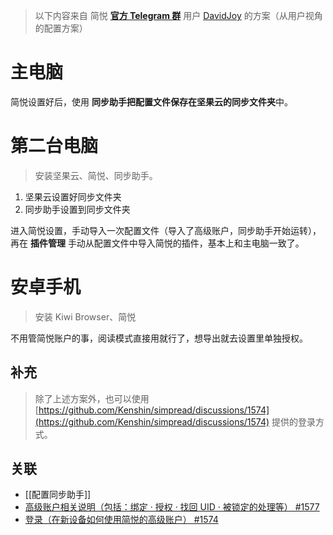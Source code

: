 > 以下内容来自 简悦 [**官方 Telegram 群**](https://t.me/simpread) 用户 [DavidJoy](https://github.com/DavidJoyDong) 的方案（从用户视角的配置方案）

# 主电脑

简悦设置好后，使用 **同步助手把配置文件保存在坚果云的同步文件夹**中。

# 第二台电脑

> 安装坚果云、简悦、同步助手。

1. 坚果云设置好同步文件夹
2. 同步助手设置到同步文件夹

进入简悦设置，手动导入一次配置文件（导入了高级账户，同步助手开始运转），再在 **插件管理** 手动从配置文件中导入简悦的插件，基本上和主电脑一致了。

# 安卓手机

> 安装 Kiwi Browser、简悦

不用管简悦账户的事，阅读模式直接用就行了，想导出就去设置里单独授权。

## 补充

> 除了上述方案外，也可以使用 [https://github.com/Kenshin/simpread/discussions/1574](https://github.com/Kenshin/simpread/discussions/1574) 提供的登录方式。

## 关联
   - [[配置同步助手]]
   - [高级账户相关说明（包括：绑定 · 授权 · 找回 UID · 被锁定的处理等） #1577](https://github.com/Kenshin/simpread/discussions/1577)
   - [登录（在新设备如何使用简悦的高级账户） #1574](https://github.com/Kenshin/simpread/discussions/1574)